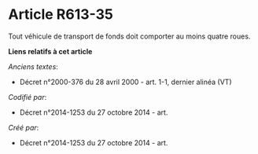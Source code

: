 # Article R613-35

Tout véhicule de transport de fonds doit comporter au moins quatre roues.

**Liens relatifs à cet article**

_Anciens textes_:

  - Décret n°2000-376 du 28 avril 2000 - art. 1-1, dernier alinéa (VT)

_Codifié par_:

  - Décret n°2014-1253 du 27 octobre 2014 - art.

_Créé par_:

  - Décret n°2014-1253 du 27 octobre 2014 - art.

